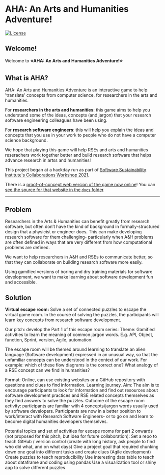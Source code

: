 # AHA: An Arts and Humanities Adventure!

[![License](https://img.shields.io/github/license/jezcope/ah-software-escape-room)](LICENSE)

## Welcome!

Welcome to **:star:AHA: An Arts and Humanities Adventure!:star:**

## What is AHA?

AHA: An Arts and Humanities Adventure is an interactive game to help 'translate' concepts from computer science, for researchers in the arts and humanities.

For **researchers in the arts and humanities**: this game aims to help you understand some of the ideas, concepts (and jargon) that your research software engineering colleagues have been using. 

For **research software engineers**: this will help you explain the ideas and concepts that you use in your work to people who do not have a computer science background.

We hope that playing this game will help RSEs and arts and humanities reserachers work together better and build research software that helps advance research in artss and humanities!

This project began at a hackday run as part of [Software Sustainability Institute's Collaborations Workshop 2021](https://software.ac.uk/cw21).

There is a [proof-of-concept web version of the game now online](https://lostrses.github.io/escape-room/)! You can [see the source for that website in the `docs` folder](https://github.com/jezcope/ah-software-escape-room/tree/main/docs).

******************************************************************************

## Problem

Researchers in the Arts & Humanities can benefit greatly from research software, but often don’t have the kind of background in formally-structured design that a physicist or engineer does. This can make developing research software for them challenging- particularly when A&H problems are often defined in ways that are very different from how computational problems are defined.

We want to help researchers in A&H and RSEs to communicate better, so that they can collaborate on building research software more easily. 

Using gamified versions of boring and dry training materials for software development, we want to make learning about software development fun and accessible.

## Solution

**Virtual escape room:** Solve a set of connected puzzles to escape the virtual game room. In the course of solving the puzzles, the participants will learn key concepts from research software development.

Our pitch: develop the Part 1 of this escape room series:
Theme: Gamified activities to learn the meaning of common jargon words. E.g. API, Object, function, Sprint, version, Agile, automation

The escape room will be themed around learning to translate an alien language (Software development) expressed in an unusual way, so that the unfamiliar concepts can be understood in the context of our work. For example: which of these flow diagrams is the correct one? What analogy of a RSE concept can we find in humanities?

Format: Online, can use existing websites or a GitHub repository with questions and clues to find information. Learning journey.
Aim: The aim is to encourage participants to look for information and find out resources about software development practices and RSE related concepts themselves as they find answers to solve the puzzles.
Outcome of the escape room activity: participants are familiar with 4 concepts/jargon words usually used by software developers. Participants are now in a better position to work/interact with Research Software Engineers- or to go on and learn to become digital humanities developers themselves.


Potential topics and set of activities for escape rooms for part 2 onwards (not proposed for this pitch, but idea for future collaboration):
Set a repo to teach GitHub / version control (create with long history, ask people to find who did what, and on what days)
Give a project goal that required chunking down one goal into different tasks and create clues (Agile development)
Create puzzles to teach reproducibility
Use interesting data table to teach about dataframe and coding using pandas
Use a visualization tool or shiny app to solve different puzzles
